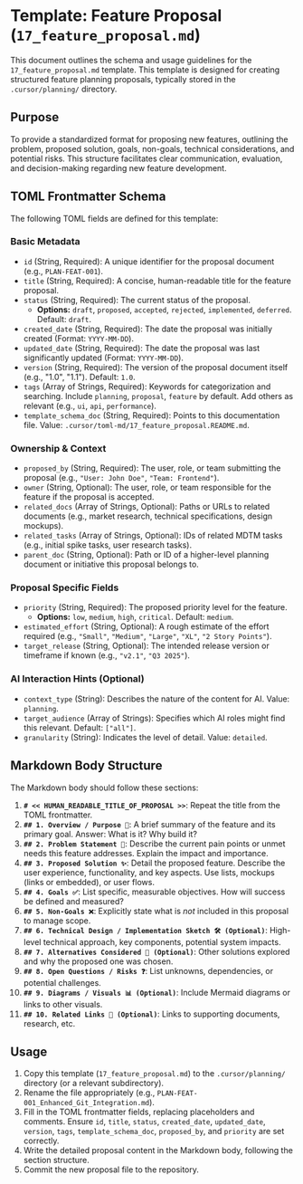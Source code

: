 # Template: Feature Proposal (`17_feature_proposal.md`)

This document outlines the schema and usage guidelines for the `17_feature_proposal.md` template. This template is designed for creating structured feature planning proposals, typically stored in the `.cursor/planning/` directory.

## Purpose

To provide a standardized format for proposing new features, outlining the problem, proposed solution, goals, non-goals, technical considerations, and potential risks. This structure facilitates clear communication, evaluation, and decision-making regarding new feature development.

## TOML Frontmatter Schema

The following TOML fields are defined for this template:

### Basic Metadata

*   `id` (String, Required): A unique identifier for the proposal document (e.g., `PLAN-FEAT-001`).
*   `title` (String, Required): A concise, human-readable title for the feature proposal.
*   `status` (String, Required): The current status of the proposal.
    *   **Options:** `draft`, `proposed`, `accepted`, `rejected`, `implemented`, `deferred`. Default: `draft`.
*   `created_date` (String, Required): The date the proposal was initially created (Format: `YYYY-MM-DD`).
*   `updated_date` (String, Required): The date the proposal was last significantly updated (Format: `YYYY-MM-DD`).
*   `version` (String, Required): The version of the proposal document itself (e.g., "1.0", "1.1"). Default: `1.0`.
*   `tags` (Array of Strings, Required): Keywords for categorization and searching. Include `planning`, `proposal`, `feature` by default. Add others as relevant (e.g., `ui`, `api`, `performance`).
*   `template_schema_doc` (String, Required): Points to this documentation file. Value: `.cursor/toml-md/17_feature_proposal.README.md`.

### Ownership & Context

*   `proposed_by` (String, Required): The user, role, or team submitting the proposal (e.g., `"User: John Doe"`, `"Team: Frontend"`).
*   `owner` (String, Optional): The user, role, or team responsible for the feature if the proposal is accepted.
*   `related_docs` (Array of Strings, Optional): Paths or URLs to related documents (e.g., market research, technical specifications, design mockups).
*   `related_tasks` (Array of Strings, Optional): IDs of related MDTM tasks (e.g., initial spike tasks, user research tasks).
*   `parent_doc` (String, Optional): Path or ID of a higher-level planning document or initiative this proposal belongs to.

### Proposal Specific Fields

*   `priority` (String, Required): The proposed priority level for the feature.
    *   **Options:** `low`, `medium`, `high`, `critical`. Default: `medium`.
*   `estimated_effort` (String, Optional): A rough estimate of the effort required (e.g., `"Small"`, `"Medium"`, `"Large"`, `"XL"`, `"2 Story Points"`).
*   `target_release` (String, Optional): The intended release version or timeframe if known (e.g., `"v2.1"`, `"Q3 2025"`).

### AI Interaction Hints (Optional)

*   `context_type` (String): Describes the nature of the content for AI. Value: `planning`.
*   `target_audience` (Array of Strings): Specifies which AI roles might find this relevant. Default: `["all"]`.
*   `granularity` (String): Indicates the level of detail. Value: `detailed`.

## Markdown Body Structure

The Markdown body should follow these sections:

1.  **`# << HUMAN_READABLE_TITLE_OF_PROPOSAL >>`**: Repeat the title from the TOML frontmatter.
2.  **`## 1. Overview / Purpose 🎯`**: A brief summary of the feature and its primary goal. Answer: What is it? Why build it?
3.  **`## 2. Problem Statement 🤔`**: Describe the current pain points or unmet needs this feature addresses. Explain the impact and importance.
4.  **`## 3. Proposed Solution ✨`**: Detail the proposed feature. Describe the user experience, functionality, and key aspects. Use lists, mockups (links or embedded), or user flows.
5.  **`## 4. Goals ✅`**: List specific, measurable objectives. How will success be defined and measured?
6.  **`## 5. Non-Goals ❌`**: Explicitly state what is *not* included in this proposal to manage scope.
7.  **`## 6. Technical Design / Implementation Sketch 🛠️ (Optional)`**: High-level technical approach, key components, potential system impacts.
8.  **`## 7. Alternatives Considered 🔄 (Optional)`**: Other solutions explored and why the proposed one was chosen.
9.  **`## 8. Open Questions / Risks ❓`**: List unknowns, dependencies, or potential challenges.
10. **`## 9. Diagrams / Visuals 📊 (Optional)`**: Include Mermaid diagrams or links to other visuals.
11. **`## 10. Related Links 🔗 (Optional)`**: Links to supporting documents, research, etc.

## Usage

1.  Copy this template (`17_feature_proposal.md`) to the `.cursor/planning/` directory (or a relevant subdirectory).
2.  Rename the file appropriately (e.g., `PLAN-FEAT-001_Enhanced_Git_Integration.md`).
3.  Fill in the TOML frontmatter fields, replacing placeholders and comments. Ensure `id`, `title`, `status`, `created_date`, `updated_date`, `version`, `tags`, `template_schema_doc`, `proposed_by`, and `priority` are set correctly.
4.  Write the detailed proposal content in the Markdown body, following the section structure.
5.  Commit the new proposal file to the repository.